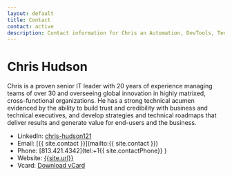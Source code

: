 ```yaml
---
layout: default
title: Contact
contact: active
description: Contact information for Chris an Automation, DevTools, Technologist.
---
```


# Chris Hudson 
Chris is a proven senior IT leader with 20 years of experience managing teams of over 30 and overseeing global innovation in highly matrixed, cross-functional organizations. He has a strong technical acumen evidenced by the ability to build trust and credibility with business and technical executives, and develop strategies and technical roadmaps that deliver results and generate value for end-users and the business. 

- LinkedIn: [chris-hudson121](https://www.linkedin.com/in/chris-hudson121/)
- Email: [{{ site.contact }}](mailto:{{ site.contact }})
- Phone: [813.421.4342](tel:+1{{ site.contactPhone}} )
- Website: [{{site.url}}]({{site.url}})
- Vcard: [Download vCard]({{site.url}}/Files/contact/vCard.vcf)

